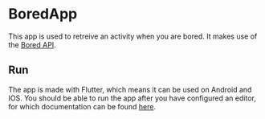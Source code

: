 # BoredApp
This app is used to retreive an activity when you are bored. It makes use of the [Bored API](https://www.boredapi.com/).

## Run
The app is made with Flutter, which means it can be used on Android and IOS. You should be able to run the app after you have configured an editor, for which documentation can be found [here](https://flutter.dev/docs/get-started/test-drive).